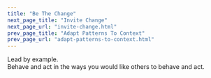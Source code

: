 ```yaml
---
title: "Be The Change"
next_page_title: "Invite Change"
next_page_url: "invite-change.html"
prev_page_title: "Adapt Patterns To Context"
prev_page_url: "adapt-patterns-to-context.html"
---
```



<div class="card summary"><div class="card-body">Lead by example.
</div></div>
Behave and act in the ways you would like others to behave and act.
